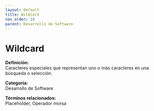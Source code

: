 ```yaml
---
layout: default
title: Wildcard
nav_order: 18
parent: Desarrollo de Software
---
```


# Wildcard

**Definición:**  
Caracteres especiales que representan uno o más caracteres en una búsqueda o selección.

**Categoría:**  
Desarrollo de Software  

  


**Términos relacionados:**  
Placeholder, Operador morsa
